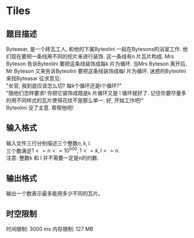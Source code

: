 # Tiles

## 题目描述

Byteasar, 是一个砖瓦工人, 和他的下属Byteolini 一起在Bytesons的浴室工作. 他们现在要把一条线用不同的挖片来进行装饰. 这一条线有n 片瓦片构成. Mrs Byteson 告诉Byteolini 要把这条线装饰成每k 片为循环. 当Mrs Byteson 离开后, Mr Byteson 又来告诉Byteolini 要把这条线装饰成每l 片为循环. 迷惑的Byteolini 来找Byteasar 征求意见:  
"长官, 我到底应该怎么切? 每k个循环还是l个循环?"       
"随他们怎样要求! 你把它装饰成既是k 片循环又是 l 循环就好了. 记住你要尽量多的用不同样式的瓦片使得花纹不是那么单一. 好, 开始工作吧!"       
Byteolini 没了主意. 帮帮他吧!

## 输入格式

输入文件三行分别描述三个整数$n, k ,l$.    
三个数满足$1 <= n <= 10^{500}, 1 <= k, l <= n.$     
注意: 整数k 和 l 并不需要一定是n的约数.

## 输出格式

输出一个数表示最多能用多少不同的瓦片。

## 时空限制

时间限制: 3000 ms
内存限制: 127 MB
